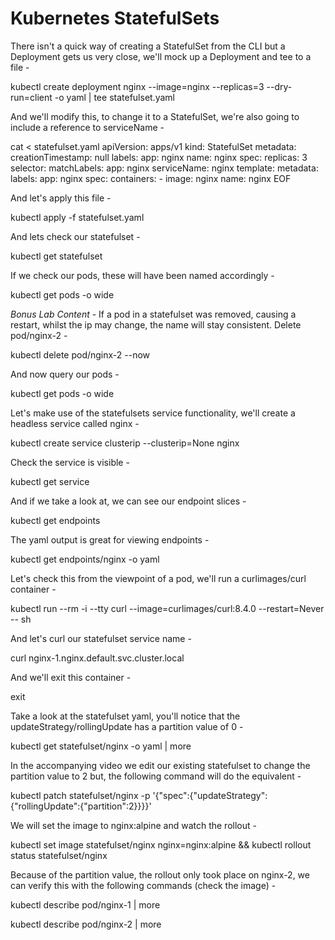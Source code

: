 # Kubernetes StatefulSets

There isn't a quick way of creating a StatefulSet from the CLI but a Deployment gets us very close, we'll mock up a Deployment and tee to a file -

kubectl create deployment nginx --image=nginx --replicas=3 --dry-run=client -o yaml | tee statefulset.yaml

And we'll modify this, to change it to a StatefulSet, we're also going to include a reference to serviceName -

cat <<EOF > statefulset.yaml
apiVersion: apps/v1
kind: StatefulSet
metadata:
  creationTimestamp: null
  labels:
    app: nginx
  name: nginx
spec:
  replicas: 3
  selector:
    matchLabels:
      app: nginx
  serviceName: nginx
  template:
    metadata:
      labels:
        app: nginx
    spec:
      containers:
      - image: nginx
        name: nginx
EOF

And let's apply this file -

kubectl apply -f statefulset.yaml

And lets check our statefulset -

kubectl get statefulset

If we check our pods, these will have been named accordingly -

kubectl get pods -o wide

*Bonus Lab Content* - If a pod in a statefulset was removed, causing a restart, whilst the ip may change, the name will stay consistent. Delete pod/nginx-2 -

kubectl delete pod/nginx-2 --now

And now query our pods -

kubectl get pods -o wide

Let's make use of the statefulsets service functionality, we'll create a headless service called nginx -

kubectl create service clusterip --clusterip=None nginx

Check the service is visible -

kubectl get service

And if we take a look at, we can see our endpoint slices -

kubectl get endpoints

The yaml output is great for viewing endpoints -

kubectl get endpoints/nginx -o yaml

Let's check this from the viewpoint of a pod, we'll run a curlimages/curl container -

kubectl run --rm -i --tty curl --image=curlimages/curl:8.4.0 --restart=Never -- sh

And let's curl our statefulset service name -

curl nginx-1.nginx.default.svc.cluster.local

And we'll exit this container -

exit

Take a look at the statefulset yaml, you'll notice that the updateStrategy/rollingUpdate has a partition value of 0 -

kubectl get statefulset/nginx -o yaml | more

In the accompanying video we edit our existing statefulset to change the partition value to 2 but, the following command will do the equivalent -

kubectl patch statefulset/nginx -p '{"spec":{"updateStrategy":{"rollingUpdate":{"partition":2}}}}'

We will set the image to nginx:alpine and watch the rollout -

kubectl set image statefulset/nginx nginx=nginx:alpine && kubectl rollout status statefulset/nginx

Because of the partition value, the rollout only took place on nginx-2, we can verify this with the following commands (check the image) -

kubectl describe pod/nginx-1 | more

kubectl describe pod/nginx-2 | more

